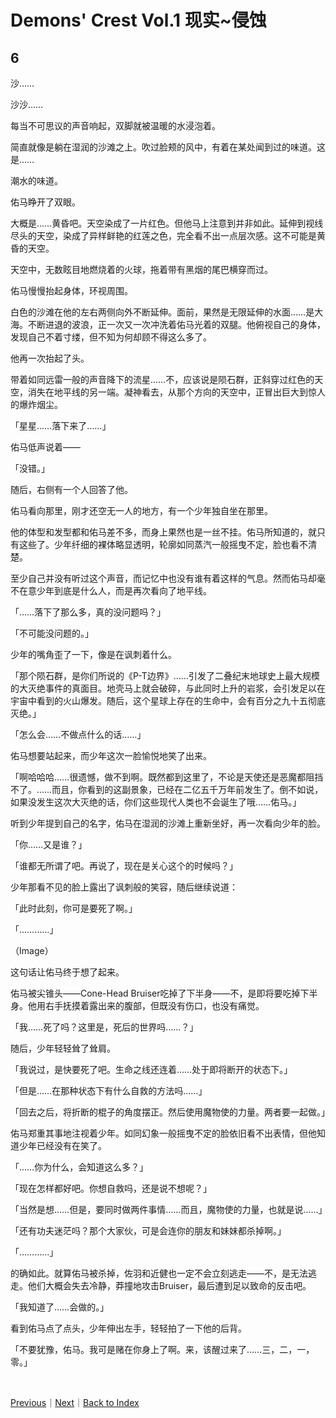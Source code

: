 # Demons' Crest Vol.1 现实~侵蚀

## 6

沙……

沙沙……

每当不可思议的声音响起，双脚就被温暖的水浸泡着。

简直就像是躺在湿润的沙滩之上。吹过脸颊的风中，有着在某处闻到过的味道。这是……

潮水的味道。

佑马睁开了双眼。

大概是……黄昏吧。天空染成了一片红色。但他马上注意到并非如此。延伸到视线尽头的天空，染成了异样鲜艳的红莲之色，完全看不出一点层次感。这不可能是黄昏的天空。

天空中，无数眩目地燃烧着的火球，拖着带有黑烟的尾巴横穿而过。

佑马慢慢抬起身体，环视周围。

白色的沙滩在他的左右两侧向外不断延伸。面前，果然是无限延伸的水面……是大海。不断进退的波浪，正一次又一次冲洗着佑马光着的双腿。他俯视自己的身体，发现自己不着寸缕，但不知为何却顾不得这么多了。

他再一次抬起了头。

带着如同远雷一般的声音降下的流星……不，应该说是陨石群，正斜穿过红色的天空，消失在地平线的另一端。凝神看去，从那个方向的天空中，正冒出巨大到惊人的爆炸烟尘。

「星星……落下来了……」

佑马低声说着——

「没错。」

随后，右侧有一个人回答了他。

佑马看向那里，刚才还空无一人的地方，有一个少年独自坐在那里。

他的体型和发型都和佑马差不多，而身上果然也是一丝不挂。佑马所知道的，就只有这些了。少年纤细的裸体略显透明，轮廓如同蒸汽一般摇曳不定，脸也看不清楚。

至少自己并没有听过这个声音，而记忆中也没有谁有着这样的气息。然而佑马却毫不在意少年到底是什么人，而是再次看向了地平线。

「……落下了那么多，真的没问题吗？」

「不可能没问题的。」

少年的嘴角歪了一下，像是在讽刺着什么。

「那个陨石群，是你们所说的《P-T边界》……引发了二叠纪末地球史上最大规模的大灭绝事件的真面目。地壳马上就会破碎，与此同时上升的岩浆，会引发足以在宇宙中看到的火山爆发。随后，这个星球上存在的生命中，会有百分之九十五彻底灭绝。」

「怎么会……不做点什么的话……」

佑马想要站起来，而少年这次一脸愉悦地笑了出来。

「啊哈哈哈……很遗憾，做不到啊。既然都到这里了，不论是天使还是恶魔都阻挡不了。……而且，你看到的这副景象，已经在二亿五千万年前发生了。倒不如说，如果没发生这次大灭绝的话，你们这些现代人类也不会诞生了哦……佑马。」

听到少年提到自己的名字，佑马在湿润的沙滩上重新坐好，再一次看向少年的脸。

「你……又是谁？」

「谁都无所谓了吧。再说了，现在是关心这个的时候吗？」

少年那看不见的脸上露出了讽刺般的笑容，随后继续说道：

「此时此刻，你可是要死了啊。」

「…………」

（Image）

这句话让佑马终于想了起来。

佑马被尖锥头——Cone-Head Bruiser吃掉了下半身——不，是即将要吃掉下半身。他用右手抚摸着露出来的腹部，但既没有伤口，也没有痛觉。

「我……死了吗？这里是，死后的世界吗……？」

随后，少年轻轻耸了耸肩。

「我说过，是快要死了吧。生命之线还连着……处于即将断开的状态下。」

「但是……在那种状态下有什么自救的方法吗……」

「回去之后，将折断的棍子的角度摆正。然后使用魔物使的力量。两者要一起做。」

佑马郑重其事地注视着少年。如同幻象一般摇曳不定的脸依旧看不出表情，但他知道少年已经没有在笑了。

「……你为什么，会知道这么多？」

「现在怎样都好吧。你想自救吗，还是说不想呢？」

「当然是想……但是，要同时做两件事情……而且，魔物使的力量，也就是说……」

「还有功夫迷茫吗？那个大家伙，可是会连你的朋友和妹妹都杀掉啊。」

「…………」

的确如此。就算佑马被杀掉，佐羽和近健也一定不会立刻逃走——不，是无法逃走。他们大概会失去冷静，莽撞地攻击Bruiser，最后遭到足以致命的反击吧。

「我知道了……会做的。」

看到佑马点了点头，少年伸出左手，轻轻拍了一下他的后背。

「不要犹豫，佑马。我可是赌在你身上了啊。来，该醒过来了……三，二，一，零。」

&emsp;

[Previous](01-05.md)｜[Next](01-07.md)｜[Back to Index](../index.md)
